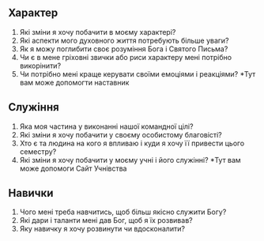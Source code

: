 ## Характер
1. Які зміни я хочу побачити в моєму характері? 
2. Які аспекти мого духовного життя потребують більше уваги? 
3. Як я можу поглибити своє розуміння Бога і Святого Письма? 
4. Чи є в мене гріховні звички або риси характеру мені потрібно викорінити? 
5. Чи потрібно мені краще керувати своїми емоціями і реакціями? *Тут вам може допомогти наставник

## Служіння
1. Яка моя частина у виконанні нашої командної цілі? 
2. Які зміни я хочу побачити у своєму особистому благовісті? 
3. Хто є та людина на кого я впливаю і куди я хочу її привести цього семестру? 
4. Які зміни я хочу побачити у моєму учні і його служінні? *Тут вам може допомоги Сайт Учнівства

## Навички
1. Чого мені треба навчитись, щоб більш якісно служити Богу? 
2. Які дари і таланти мені дав Бог, щоб я їх розвивав? 
3. Яку навичку я хочу розвинути чи вдосконалити?
